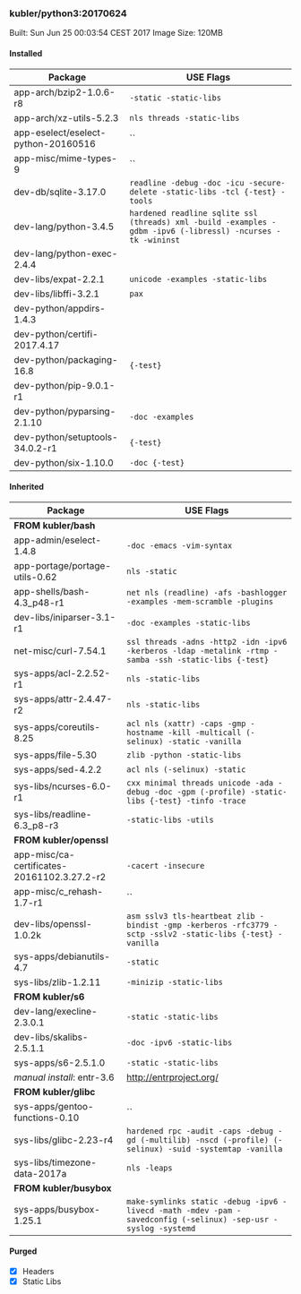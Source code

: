### kubler/python3:20170624

Built: Sun Jun 25 00:03:54 CEST 2017
Image Size: 120MB

#### Installed
Package | USE Flags
--------|----------
app-arch/bzip2-1.0.6-r8 | `-static -static-libs`
app-arch/xz-utils-5.2.3 | `nls threads -static-libs`
app-eselect/eselect-python-20160516 | ``
app-misc/mime-types-9 | ``
dev-db/sqlite-3.17.0 | `readline -debug -doc -icu -secure-delete -static-libs -tcl {-test} -tools`
dev-lang/python-3.4.5 | `hardened readline sqlite ssl (threads) xml -build -examples -gdbm -ipv6 (-libressl) -ncurses -tk -wininst`
dev-lang/python-exec-2.4.4 | ` `
dev-libs/expat-2.2.1 | `unicode -examples -static-libs`
dev-libs/libffi-3.2.1 | `pax`
dev-python/appdirs-1.4.3 | ` `
dev-python/certifi-2017.4.17 | ` `
dev-python/packaging-16.8 | `{-test}`
dev-python/pip-9.0.1-r1 | ` `
dev-python/pyparsing-2.1.10 | `-doc -examples`
dev-python/setuptools-34.0.2-r1 | `{-test}`
dev-python/six-1.10.0 | `-doc {-test}`
#### Inherited
Package | USE Flags
--------|----------
**FROM kubler/bash** |
app-admin/eselect-1.4.8 | `-doc -emacs -vim-syntax`
app-portage/portage-utils-0.62 | `nls -static`
app-shells/bash-4.3_p48-r1 | `net nls (readline) -afs -bashlogger -examples -mem-scramble -plugins`
dev-libs/iniparser-3.1-r1 | `-doc -examples -static-libs`
net-misc/curl-7.54.1 | `ssl threads -adns -http2 -idn -ipv6 -kerberos -ldap -metalink -rtmp -samba -ssh -static-libs {-test}`
sys-apps/acl-2.2.52-r1 | `nls -static-libs`
sys-apps/attr-2.4.47-r2 | `nls -static-libs`
sys-apps/coreutils-8.25 | `acl nls (xattr) -caps -gmp -hostname -kill -multicall (-selinux) -static -vanilla`
sys-apps/file-5.30 | `zlib -python -static-libs`
sys-apps/sed-4.2.2 | `acl nls (-selinux) -static`
sys-libs/ncurses-6.0-r1 | `cxx minimal threads unicode -ada -debug -doc -gpm (-profile) -static-libs {-test} -tinfo -trace`
sys-libs/readline-6.3_p8-r3 | `-static-libs -utils`
**FROM kubler/openssl** |
app-misc/ca-certificates-20161102.3.27.2-r2 | `-cacert -insecure`
app-misc/c_rehash-1.7-r1 | ``
dev-libs/openssl-1.0.2k | `asm sslv3 tls-heartbeat zlib -bindist -gmp -kerberos -rfc3779 -sctp -sslv2 -static-libs {-test} -vanilla`
sys-apps/debianutils-4.7 | `-static`
sys-libs/zlib-1.2.11 | `-minizip -static-libs`
**FROM kubler/s6** |
dev-lang/execline-2.3.0.1 | `-static -static-libs`
dev-libs/skalibs-2.5.1.1 | `-doc -ipv6 -static-libs`
sys-apps/s6-2.5.1.0 | `-static -static-libs`
*manual install*: entr-3.6 | http://entrproject.org/
**FROM kubler/glibc** |
sys-apps/gentoo-functions-0.10 | ``
sys-libs/glibc-2.23-r4 | `hardened rpc -audit -caps -debug -gd (-multilib) -nscd (-profile) (-selinux) -suid -systemtap -vanilla`
sys-libs/timezone-data-2017a | `nls -leaps`
**FROM kubler/busybox** |
sys-apps/busybox-1.25.1 | `make-symlinks static -debug -ipv6 -livecd -math -mdev -pam -savedconfig (-selinux) -sep-usr -syslog -systemd`
#### Purged
- [x] Headers
- [x] Static Libs
